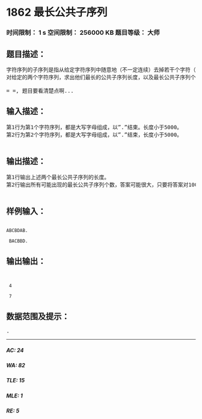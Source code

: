 # 1862 最长公共子序列   
### 时间限制： 1 s     空间限制： 256000 KB     题目等级： 大师  
## 题目描述：  

<pre>
字符序列的子序列是指从给定字符序列中随意地（不一定连续）去掉若干个字符（可能一个也不去掉）后所形成的字符序列。令给定的字符序列X=“x0，x1，…，xm-1”，序列Y=“y0，y1，…，yk-1”是X的子序列，存在X的一个严格递增下标序列<i0，i1，…，ik-1>，使得对所有的j=0，1，…，k-1，有xij = yj。例如，X=“ABCBDAB”，Y=“BCDB”是X的一个子序列。
对给定的两个字符序列，求出他们最长的公共子序列长度，以及最长公共子序列个数。
 
= =, 题目要看清楚点啊...
</pre>
  
  
## 输入描述：  

<pre>
第1行为第1个字符序列，都是大写字母组成，以”.”结束。长度小于5000。
第2行为第2个字符序列，都是大写字母组成，以”.”结束，长度小于5000。
 
</pre>
  
  
## 输出描述：  

<pre>
第1行输出上述两个最长公共子序列的长度。
第2行输出所有可能出现的最长公共子序列个数，答案可能很大，只要将答案对100,000,000求余即可。
 
</pre>
  
  
## 样例输入：  

<pre><code>
ABCBDAB.  
  
 BACBBD.
</code></pre>
  
  
## 输出输出：  

<pre><code>
  
 4  
  
 7
</code></pre>
  
  
## 数据范围及提示：  

<pre>
.
</pre>
  
  
***  

##### AC: 24  
##### WA: 82  
##### TLE: 15  
##### MLE: 1  
##### RE: 5  
